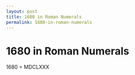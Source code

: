 ```yaml
---
layout: post
title: 1680 in Roman Numerals
permalink: 1680-in-roman-numerals
---
```


# 1680 in Roman Numerals

1680 = MDCLXXX
